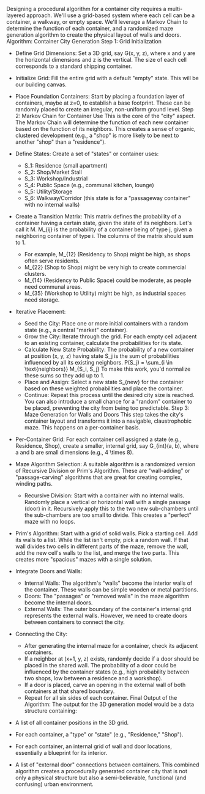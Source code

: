 Designing a procedural algorithm for a container city requires a multi-layered approach. We'll use a grid-based system where each cell can be a container, a walkway, or empty space. We'll leverage a Markov Chain to determine the function of each container, and a randomized maze generation algorithm to create the physical layout of walls and doors.
Algorithm: Container City Generation
Step 1: Grid Initialization
 * Define Grid Dimensions: Set a 3D grid, say G(x, y, z), where x and y are the horizontal dimensions and z is the vertical. The size of each cell corresponds to a standard shipping container.
 * Initialize Grid: Fill the entire grid with a default "empty" state. This will be our building canvas.
 * Place Foundation Containers: Start by placing a foundation layer of containers, maybe at z=0, to establish a base footprint. These can be randomly placed to create an irregular, non-uniform ground level.
Step 2: Markov Chain for Container Use
This is the core of the "city" aspect. The Markov Chain will determine the function of each new container based on the function of its neighbors. This creates a sense of organic, clustered development (e.g., a "shop" is more likely to be next to another "shop" than a "residence").
 * Define States: Create a set of "states" or container uses:
   * S_1: Residence (small apartment)
   * S_2: Shop/Market Stall
   * S_3: Workshop/Industrial
   * S_4: Public Space (e.g., communal kitchen, lounge)
   * S_5: Utility/Storage
   * S_6: Walkway/Corridor (this state is for a "passageway container" with no internal walls)
 * Create a Transition Matrix: This matrix defines the probability of a container having a certain state, given the state of its neighbors. Let's call it M. M_{ij} is the probability of a container being of type j, given a neighboring container of type i. The columns of the matrix should sum to 1.
   * For example, M_{12} (Residency to Shop) might be high, as shops often serve residents.
   * M_{22} (Shop to Shop) might be very high to create commercial clusters.
   * M_{14} (Residency to Public Space) could be moderate, as people need communal areas.
   * M_{35} (Workshop to Utility) might be high, as industrial spaces need storage.
 * Iterative Placement:
   * Seed the City: Place one or more initial containers with a random state (e.g., a central "market" container).
   * Grow the City: Iterate through the grid. For each empty cell adjacent to an existing container, calculate the probabilities for its state.
   * Calculate New State Probability: The probability of a new container at position (x, y, z) having state S_j is the sum of probabilities influenced by all its existing neighbors.
     P(S_j) = \sum_{i \in \text{neighbors}} M_{S_i, S_j}
     To make this work, you'd normalize these sums so they add up to 1.
   * Place and Assign: Select a new state S_{new} for the container based on these weighted probabilities and place the container.
   * Continue: Repeat this process until the desired city size is reached. You can also introduce a small chance for a "random" container to be placed, preventing the city from being too predictable.
Step 3: Maze Generation for Walls and Doors
This step takes the city's container layout and transforms it into a navigable, claustrophobic maze. This happens on a per-container basis.
 * Per-Container Grid: For each container cell assigned a state (e.g., Residence, Shop), create a smaller, internal grid, say G_{int}(a, b), where a and b are small dimensions (e.g., 4 \times 8).
 * Maze Algorithm Selection: A suitable algorithm is a randomized version of Recursive Division or Prim's Algorithm. These are "wall-adding" or "passage-carving" algorithms that are great for creating complex, winding paths.
   * Recursive Division: Start with a container with no internal walls. Randomly place a vertical or horizontal wall with a single passage (door) in it. Recursively apply this to the two new sub-chambers until the sub-chambers are too small to divide. This creates a "perfect" maze with no loops.

* Prim's Algorithm: Start with a grid of solid walls. Pick a starting cell. Add its walls to a list. While the list isn't empty, pick a random wall. If that wall divides two cells in different parts of the maze, remove the wall, add the new cell's walls to the list, and merge the two parts. This creates more "spacious" mazes with a single solution.
 * Integrate Doors and Walls:
   * Internal Walls: The algorithm's "walls" become the interior walls of the container. These walls can be simple wooden or metal partitions.
   * Doors: The "passages" or "removed walls" in the maze algorithm become the internal doors.
   * External Walls: The outer boundary of the container's internal grid represents the external walls. However, we need to create doors between containers to connect the city.
 * Connecting the City:
   * After generating the internal maze for a container, check its adjacent containers.
   * If a neighbor at (x+1, y, z) exists, randomly decide if a door should be placed in the shared wall. The probability of a door could be influenced by the container states (e.g., high probability between two shops, low between a residence and a workshop).
   * If a door is placed, carve an opening in the external wall of both containers at that shared boundary.
   * Repeat for all six sides of each container.
Final Output of the Algorithm:
The output for the 3D generation model would be a data structure containing:
 * A list of all container positions in the 3D grid.
 * For each container, a "type" or "state" (e.g., "Residence," "Shop").
 * For each container, an internal grid of wall and door locations, essentially a blueprint for its interior.
 * A list of "external door" connections between containers.
This combined algorithm creates a procedurally generated container city that is not only a physical structure but also a semi-believable, functional (and confusing) urban environment.